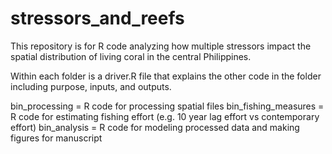 # stressors_and_reefs
This repository is for R code analyzing how multiple stressors impact the spatial distribution of living coral in the central Philippines.

Within each folder is a driver.R file that explains the other code in the folder including purpose, inputs, and outputs. 

bin_processing = R code for processing spatial files
bin_fishing_measures = R code for estimating fishing effort (e.g. 10 year lag effort vs contemporary effort)
bin_analysis = R code for modeling processed data and making figures for manuscript

